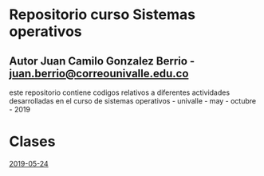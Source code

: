 # Repositorio curso Sistemas operativos
## Autor Juan Camilo Gonzalez Berrio - juan.berrio@correounivalle.edu.co
este repositorio contiene codigos relativos a diferentes actividades desarrolladas en el curso de sistemas operativos - univalle - may - octubre - 2019
# Clases
[2019-05-24](2019-05-24)
